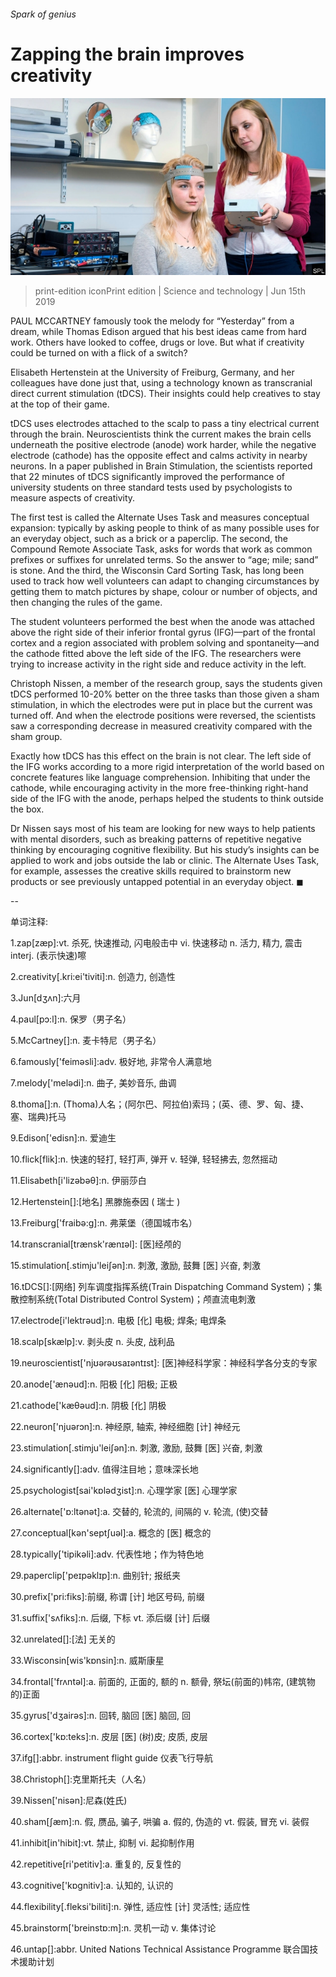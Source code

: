 ###### Spark of genius

# Zapping the brain improves creativity 

![image](images/20190615_stp502.jpg) 

> print-edition iconPrint edition | Science and technology | Jun 15th 2019 

PAUL MCCARTNEY famously took the melody for “Yesterday” from a dream, while Thomas Edison argued that his best ideas came from hard work. Others have looked to coffee, drugs or love. But what if creativity could be turned on with a flick of a switch? 

Elisabeth Hertenstein at the University of Freiburg, Germany, and her colleagues have done just that, using a technology known as transcranial direct current stimulation (tDCS). Their insights could help creatives to stay at the top of their game. 

tDCS uses electrodes attached to the scalp to pass a tiny electrical current through the brain. Neuroscientists think the current makes the brain cells underneath the positive electrode (anode) work harder, while the negative electrode (cathode) has the opposite effect and calms activity in nearby neurons. In a paper published in Brain Stimulation, the scientists reported that 22 minutes of tDCS significantly improved the performance of university students on three standard tests used by psychologists to measure aspects of creativity. 

The first test is called the Alternate Uses Task and measures conceptual expansion: typically by asking people to think of as many possible uses for an everyday object, such as a brick or a paperclip. The second, the Compound Remote Associate Task, asks for words that work as common prefixes or suffixes for unrelated terms. So the answer to “age; mile; sand” is stone. And the third, the Wisconsin Card Sorting Task, has long been used to track how well volunteers can adapt to changing circumstances by getting them to match pictures by shape, colour or number of objects, and then changing the rules of the game. 

The student volunteers performed the best when the anode was attached above the right side of their inferior frontal gyrus (IFG)—part of the frontal cortex and a region associated with problem solving and spontaneity—and the cathode fitted above the left side of the IFG. The researchers were trying to increase activity in the right side and reduce activity in the left. 

Christoph Nissen, a member of the research group, says the students given tDCS performed 10-20% better on the three tasks than those given a sham stimulation, in which the electrodes were put in place but the current was turned off. And when the electrode positions were reversed, the scientists saw a corresponding decrease in measured creativity compared with the sham group. 

Exactly how tDCS has this effect on the brain is not clear. The left side of the IFG works according to a more rigid interpretation of the world based on concrete features like language comprehension. Inhibiting that under the cathode, while encouraging activity in the more free-thinking right-hand side of the IFG with the anode, perhaps helped the students to think outside the box. 

Dr Nissen says most of his team are looking for new ways to help patients with mental disorders, such as breaking patterns of repetitive negative thinking by encouraging cognitive flexibility. But his study’s insights can be applied to work and jobs outside the lab or clinic. The Alternate Uses Task, for example, assesses the creative skills required to brainstorm new products or see previously untapped potential in an everyday object. ◼ 

-- 

 单词注释:

1.zap[zæp]:vt. 杀死, 快速推动, 闪电般击中 vi. 快速移动 n. 活力, 精力, 震击 interj. (表示快速)嚓 

2.creativity[.kri:ei'tiviti]:n. 创造力, 创造性 

3.Jun[dʒʌn]:六月 

4.paul[pɔ:l]:n. 保罗（男子名） 

5.McCartney[]:n. 麦卡特尼（男子名） 

6.famously['feimәsli]:adv. 极好地, 非常令人满意地 

7.melody['melәdi]:n. 曲子, 美妙音乐, 曲调 

8.thoma[]:n. (Thoma)人名；(阿尔巴、阿拉伯)索玛；(英、德、罗、匈、捷、塞、瑞典)托马 

9.Edison['edisn]:n. 爱迪生 

10.flick[flik]:n. 快速的轻打, 轻打声, 弹开 v. 轻弹, 轻轻拂去, 忽然摇动 

11.Elisabeth[i'lizәbәθ]:n. 伊丽莎白 

12.Hertenstein[]:[地名] 黑滕施泰因 ( 瑞士 ) 

13.Freiburg['fraibə:ɡ]:n. 弗莱堡（德国城市名） 

14.transcranial[trænsk'rænɪəl]: [医]经颅的 

15.stimulation[.stimju'leiʃәn]:n. 刺激, 激励, 鼓舞 [医] 兴奋, 刺激 

16.tDCS[]:[网络] 列车调度指挥系统(Train Dispatching Command System)；集散控制系统(Total Distributed Control System)；颅直流电刺激 

17.electrode[i'lektrәud]:n. 电极 [化] 电极; 焊条; 电焊条 

18.scalp[skælp]:v. 剥头皮 n. 头皮, 战利品 

19.neuroscientist['njʊərəʊsaɪəntɪst]: [医]神经科学家：神经科学各分支的专家 

20.anode['ænәud]:n. 阳极 [化] 阳极; 正极 

21.cathode['kæθәud]:n. 阴极 [化] 阴极 

22.neuron['njuәrɔn]:n. 神经原, 轴索, 神经细胞 [计] 神经元 

23.stimulation[.stimju'leiʃәn]:n. 刺激, 激励, 鼓舞 [医] 兴奋, 刺激 

24.significantly[]:adv. 值得注目地；意味深长地 

25.psychologist[sai'kɒlәdʒist]:n. 心理学家 [医] 心理学家 

26.alternate['ɒ:ltәnәt]:a. 交替的, 轮流的, 间隔的 v. 轮流, (使)交替 

27.conceptual[kәn'septʃuәl]:a. 概念的 [医] 概念的 

28.typically['tipikәli]:adv. 代表性地；作为特色地 

29.paperclip['peɪpəklɪp]:n. 曲别针; 报纸夹 

30.prefix['pri:fiks]:前缀, 称谓 [计] 地区号码, 前缀 

31.suffix['sʌfiks]:n. 后缀, 下标 vt. 添后缀 [计] 后缀 

32.unrelated[]:[法] 无关的 

33.Wisconsin[wis'kɒnsin]:n. 威斯康星 

34.frontal['frʌntәl]:a. 前面的, 正面的, 额的 n. 额骨, 祭坛(前面的)帏帘, (建筑物的)正面 

35.gyrus['dʒairәs]:n. 回转, 脑回 [医] 脑回, 回 

36.cortex['kɒ:teks]:n. 皮层 [医] (树)皮; 皮质, 皮层 

37.ifg[]:abbr. instrument flight guide 仪表飞行导航 

38.Christoph[]:克里斯托夫（人名） 

39.Nissen['nisәn]:尼森(姓氏) 

40.sham[ʃæm]:n. 假, 赝品, 骗子, 哄骗 a. 假的, 伪造的 vt. 假装, 冒充 vi. 装假 

41.inhibit[in'hibit]:vt. 禁止, 抑制 vi. 起抑制作用 

42.repetitive[ri'petitiv]:a. 重复的, 反复性的 

43.cognitive['kɒgnitiv]:a. 认知的, 认识的 

44.flexibility[.fleksi'biliti]:n. 弹性, 适应性 [计] 灵活性; 适应性 

45.brainstorm['breinstɒ:m]:n. 灵机一动 v. 集体讨论 

46.untap[]:abbr. United Nations Technical Assistance Programme 联合国技术援助计划 

